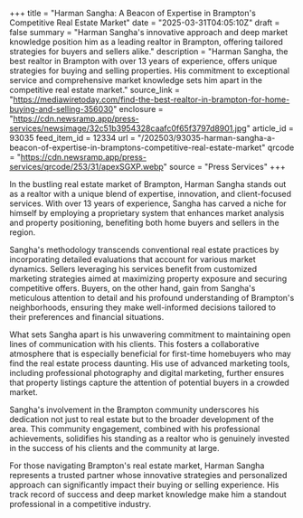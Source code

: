 +++
title = "Harman Sangha: A Beacon of Expertise in Brampton's Competitive Real Estate Market"
date = "2025-03-31T04:05:10Z"
draft = false
summary = "Harman Sangha's innovative approach and deep market knowledge position him as a leading realtor in Brampton, offering tailored strategies for buyers and sellers alike."
description = "Harman Sangha, the best realtor in Brampton with over 13 years of experience, offers unique strategies for buying and selling properties. His commitment to exceptional service and comprehensive market knowledge sets him apart in the competitive real estate market."
source_link = "https://mediawiretoday.com/find-the-best-realtor-in-brampton-for-home-buying-and-selling-356030"
enclosure = "https://cdn.newsramp.app/press-services/newsimage/32c51b3954328caafc0f65f3797d8901.jpg"
article_id = 93035
feed_item_id = 12334
url = "/202503/93035-harman-sangha-a-beacon-of-expertise-in-bramptons-competitive-real-estate-market"
qrcode = "https://cdn.newsramp.app/press-services/qrcode/253/31/apexSGXP.webp"
source = "Press Services"
+++

<p>In the bustling real estate market of Brampton, Harman Sangha stands out as a realtor with a unique blend of expertise, innovation, and client-focused services. With over 13 years of experience, Sangha has carved a niche for himself by employing a proprietary system that enhances market analysis and property positioning, benefiting both home buyers and sellers in the region.</p><p>Sangha's methodology transcends conventional real estate practices by incorporating detailed evaluations that account for various market dynamics. Sellers leveraging his services benefit from customized marketing strategies aimed at maximizing property exposure and securing competitive offers. Buyers, on the other hand, gain from Sangha's meticulous attention to detail and his profound understanding of Brampton's neighborhoods, ensuring they make well-informed decisions tailored to their preferences and financial situations.</p><p>What sets Sangha apart is his unwavering commitment to maintaining open lines of communication with his clients. This fosters a collaborative atmosphere that is especially beneficial for first-time homebuyers who may find the real estate process daunting. His use of advanced marketing tools, including professional photography and digital marketing, further ensures that property listings capture the attention of potential buyers in a crowded market.</p><p>Sangha's involvement in the Brampton community underscores his dedication not just to real estate but to the broader development of the area. This community engagement, combined with his professional achievements, solidifies his standing as a realtor who is genuinely invested in the success of his clients and the community at large.</p><p>For those navigating Brampton's real estate market, Harman Sangha represents a trusted partner whose innovative strategies and personalized approach can significantly impact their buying or selling experience. His track record of success and deep market knowledge make him a standout professional in a competitive industry.</p>